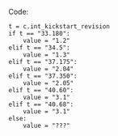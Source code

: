Code:

    t = c.int_kickstart_revision
    if t == "33.180":
        value = "1.2"
    elif t == "34.5":
        value = "1.3"
    elif t == "37.175":
        value = "2.04"
    elif t == "37.350":
        value = "2.05"
    elif t == "40.60":
        value = "3.1"
    elif t == "40.68":
        value = "3.1"
    else:
        value = "???"
